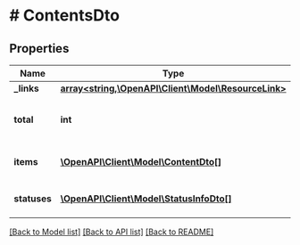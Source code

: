 # # ContentsDto

## Properties

Name | Type | Description | Notes
------------ | ------------- | ------------- | -------------
**_links** | [**array<string,\OpenAPI\Client\Model\ResourceLink>**](ResourceLink.md) | The links. |
**total** | **int** | The total number of content items. |
**items** | [**\OpenAPI\Client\Model\ContentDto[]**](ContentDto.md) | The content items. |
**statuses** | [**\OpenAPI\Client\Model\StatusInfoDto[]**](StatusInfoDto.md) | The possible statuses. |

[[Back to Model list]](../../README.md#models) [[Back to API list]](../../README.md#endpoints) [[Back to README]](../../README.md)
